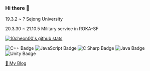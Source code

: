 ### Hi there 👋

19.3.2 ~ ? Sejong University

20.3.30 ~ 21.10.5 Military service in ROKA-SF

[![10cheon00's github stats](https://github-readme-stats.vercel.app/api?username=10cheon00)](https://github.com/anuraghazra/github-readme-stats)

![C++ Badge](https://img.shields.io/badge/C%2B%2B-00599C?logo=cplusplus&logoColor=fff&style=flat) ![JavaScript Badge](https://img.shields.io/badge/JavaScript-F7DF1E?logo=javascript&logoColor=000&style=flat) ![C Sharp Badge](https://img.shields.io/badge/C%20Sharp-239120?logo=csharp&logoColor=fff&style=flat) ![Java Badge](https://img.shields.io/badge/Java-ED8B00?style=for-the-badge&logo=openjdk&logoColor=white&style=flat) ![Unity Badge](https://img.shields.io/badge/Unity-FFF?logo=unity&logoColor=000&style=flat)

[📘 My Blog](https://10cheon00.github.io/)



